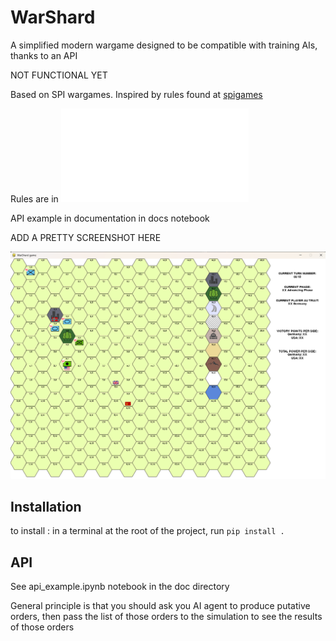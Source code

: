 # WarShard
A simplified modern wargame designed to be compatible with training AIs, thanks to an API

NOT FUNCTIONAL YET


Based on SPI wargames.
Inspired by rules found at [spigames](https://www.spigames.net/rules_downloads.htm)


Rules are in ![rules](./doc/rules.md)

API example in documentation in docs notebook

ADD A PRETTY SCREENSHOT HERE

![alt text](./screenshot.png)


## Installation

to install : in a terminal at the root of the project, run `pip install .`




## API

See api_example.ipynb notebook in the doc directory

General principle is that you should ask you AI agent to produce putative orders, then pass the list of those orders to the simulation
to see the results of those orders